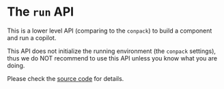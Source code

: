 # The `run` API

This is a lower level API (comparing to the `conpack`) to build a component and run a copilot.

This API does not initialize the running environment (the `conpack` settings),
thus we do NOT recommend to use this API unless you know what you are doing.

Please check the [source code](https://github.com/ConCopilot/concopilot/blob/v0.0.0/concopilot/framework/run.py) for details.
